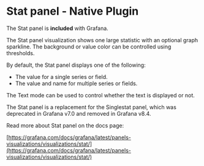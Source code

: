 # Stat panel - Native Plugin

The Stat panel is **included** with Grafana.

The Stat panel visualization shows one large statistic with an optional graph sparkline. The background or value color can be controlled using thresholds.

By default, the Stat panel displays one of the following:

- The value for a single series or field.
- The value and name for multiple series or fields.

The Text mode can be used to control whether the text is displayed or not.

The Stat panel is a replacement for the Singlestat panel, which was deprecated in Grafana v7.0 and removed in Grafana v8.4.

Read more about Stat panel on the docs page:

[https://grafana.com/docs/grafana/latest/panels-visualizations/visualizations/stat/](https://grafana.com/docs/grafana/latest/panels-visualizations/visualizations/stat/)
